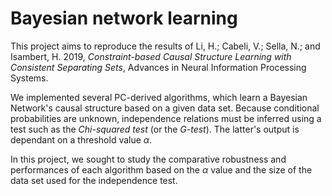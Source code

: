 # Bayesian network learning

This project aims to reproduce the results of Li, H.; Cabeli, V.; Sella, N.; and Isambert, H. 2019, _Constraint-based Causal Structure Learning with Consistent Separating Sets_, Advances in Neural Information Processing Systems.

We implemented several PC-derived algorithms, which learn a Bayesian Network's causal structure based on a given data set. Because conditional probabilities are unknown, independence relations must be inferred using a test such as the _Chi-squared test_ (or the _G-test_). The latter's output is dependant on a threshold value $\alpha$.

In this project, we sought to study the comparative robustness and performances of each algorithm based on the $\alpha$ value and the size of the data set used for the independence test.
